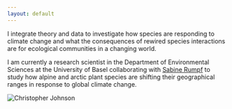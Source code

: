 ```yaml
---
layout: default
---
```


<div class="content-left">
  <p>I integrate theory and data to investigate how species are responding to climate change and what the consequences of rewired species interactions are for ecological communities in a changing world.</p>
  <p> </p>
  <p>I am currently a research scientist in the Department of Environmental Sciences at the University of Basel collaborating with <a href="https://www.eco.duw.unibas.ch/en/" target="_blank" rel="noopener">Sabine Rumpf</a> to study how alpine and arctic plant species are shifting their geographical ranges in response to global climate change.</p>
</div>
<div class="content-right">
  <img src="{{ '/images/Chris_homepage.jpg' | relative_url }}" alt="Christopher Johnson" style="max-height: 10in; height: auto; width: auto;">
</div>
